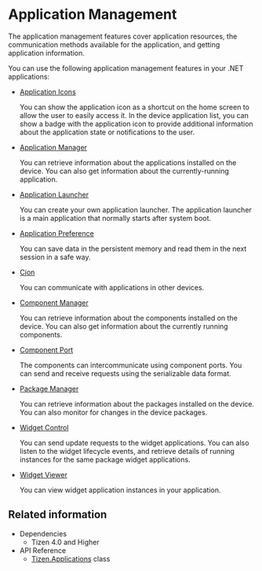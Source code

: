 # Application Management

The application management features cover application resources, the communication methods available for the application, and getting application information.

You can use the following application management features in your .NET applications:

- [Application Icons](app-icons.md)

  You can show the application icon as a shortcut on the home screen to allow the user to easily access it. In the device application list, you can show a badge with the application icon to provide additional information about the application state or notifications to the user.

- [Application Manager](app-manager.md)

  You can retrieve information about the applications installed on the device. You can also get information about the currently-running application.

- [Application Launcher](application-launcher.md)

  You can create your own application launcher. The application launcher is a main application that normally starts after system boot.

- [Application Preference](application-preference.md)

  You can save data in the persistent memory and read them in the next session in a safe way.

- [Cion](cion.md)

  You can communicate with applications in other devices.

- [Component Manager](component-manager.md)

  You can retrieve information about the components installed on the device. You can also get information about the currently running components.

- [Component Port](component-port.md)

  The components can intercommunicate using component ports. You can send and receive requests using the serializable data format.

- [Package Manager](package-manager.md)

  You can retrieve information about the packages installed on the device. You can also monitor for changes in the device packages.

- [Widget Control](widget-control.md)

  You can send update requests to the widget applications. You can also listen to the widget lifecycle events, and retrieve details of running instances for the same package widget applications.

- [Widget Viewer](widget-viewer.md)

  You can view widget application instances in your application.

## Related information
- Dependencies
  - Tizen 4.0 and Higher
- API Reference
  - [Tizen.Applications](/application/dotnet/api/TizenFX/latest/api/Tizen.Applications.html) class
